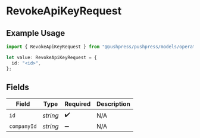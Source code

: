 # RevokeApiKeyRequest

## Example Usage

```typescript
import { RevokeApiKeyRequest } from "@pushpress/pushpress/models/operations";

let value: RevokeApiKeyRequest = {
  id: "<id>",
};
```

## Fields

| Field              | Type               | Required           | Description        |
| ------------------ | ------------------ | ------------------ | ------------------ |
| `id`               | *string*           | :heavy_check_mark: | N/A                |
| `companyId`        | *string*           | :heavy_minus_sign: | N/A                |